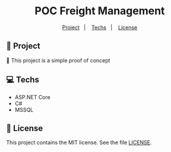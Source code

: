 <h1 align="center">
  POC Freight Management
</h1>

<p align="center">
  <a href="#rocket-project">Project</a>&nbsp;&nbsp;&nbsp;|&nbsp;&nbsp;&nbsp;
  <a href="#computer-techs">Techs</a>&nbsp;&nbsp;&nbsp;|&nbsp;&nbsp;&nbsp;
  <a href="#memo-license">License</a>
</p>

## :rocket: Project

:construction: This project is a simple proof of concept

## :computer: Techs

- ASP.NET Core
- C#
- MSSQL

## :memo: License

This project contains the MIT license. See the file [LICENSE](LICENSE).